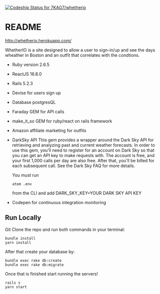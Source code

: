 [![Codeship Status for 7KAG7/whetherio](https://app.codeship.com/projects/0cf17690-dc82-0137-7761-5ade14e29270/status?branch=master)](https://app.codeship.com/projects/371654)
# README

http://whetherio.herokuapp.com/

WhetherIO is a site designed to allow a user to sign-in/up and see the days wheather in Boston and an outfit that correlates with the condtions.

* Ruby version 2.6.5

* ReactJS 16.8.0

* Rails 5.2.3

* Devise for users sign up 

* Database postgresQL

* Faraday GEM for API calls

* make_it_so GEM for ruby/react on rails framework

* Amazon affiliate marketing for outfits

* DarkSky API
  This gem provides a wrapper around the Dark Sky API for retrieving and analyzing past and current weather forecasts. In order   to use this gem, you'll need to register for an account on Dark Sky so that you can get an API key to make requests with. The   account is free, and your first 1,000 calls per day are also free. After that, you'll be billed for each subsequent call. See   the Dark Sky FAQ for more details.
  
  You must run
  ```
  atom .env
  ```
  from the CLI and add DARK_SKY_KEY=YOUR DARK SKY API KEY

* Codepen for continuous integration monitoring

## Run Locally

Git Clone the repo and run both commands in your terminal: 

```
bundle install
yarn install
```

After that create your database by: 

```
bundle exec rake db:create
bundle exec rake db:migrate
```

Once that is finished start running the servers!

```
rails s
yarn start
```
